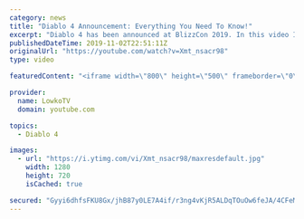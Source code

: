 ```yaml
---
category: news
title: "Diablo 4 Announcement: Everything You Need To Know!"
excerpt: "Diablo 4 has been announced at BlizzCon 2019. In this video I go over everything you need to know about this upcoming Blizzard Entertainment game."
publishedDateTime: 2019-11-02T22:51:11Z
originalUrl: "https://youtube.com/watch?v=Xmt_nsacr98"
type: video

featuredContent: "<iframe width=\"800\" height=\"500\" frameborder=\"0\" src=\"https://www.youtube.com/embed/Xmt_nsacr98\" allow=\"accelerometer; autoplay; encrypted-media; gyroscope; picture-in-picture\" allowfullscreen></iframe>"

provider:
  name: LowkoTV
  domain: youtube.com

topics:
  - Diablo 4

images:
  - url: "https://i.ytimg.com/vi/Xmt_nsacr98/maxresdefault.jpg"
    width: 1280
    height: 720
    isCached: true

secured: "Gyyi6dhfsFKU8Gx/jhB87y0LE7A4if/r3ng4vKjR5ALDqTOuOw6feJA/4CFeMamFss4IGRZQut+hoZax7O3bvk669YmNJI/IyNnBgbDbEBrzzOYv0zHuEHx2UF3Y7O5sR20/PhpVkgcuhhEhD/HCz0DaZFfYpY6pJSVwrpFGXgTPpisJ+c5sMcQm3qJ4pYT3iBkA7co60mIK0CC3hXGhI89BdtYJMSk4IO7hhsrTSwoOP2rLzrFPYhi+GAXHqeZ81cgoxRtwUc8PFH1zSt1ou9S3tMr08VNOKVukRsTpfnW7piJfZ9Q8q+ZLBzpPesdiI2bC6jNNP2TxEgl2z1PwURt/SuNNRH6GuTQg05UWQoGkK2NOBRb+D+DJziWbfpfEv63h14tqKbGwldyaDueXeLgvjQhAx1SLj5udqlG46hrzYVdUq60rlrNWpkPgxu5y;loOipfTGKKNBgrNAkAZMlQ=="
---
```


